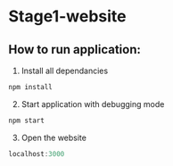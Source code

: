 # Stage1-website

## How to run application:

1. Install all dependancies

```javascript
npm install
```

2. Start application with debugging mode

```javascript
npm start
```

3. Open the website

```javascript
localhost:3000
```
